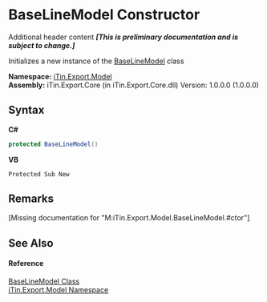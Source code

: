 # BaseLineModel Constructor 
Additional header content _**\[This is preliminary documentation and is subject to change.\]**_

Initializes a new instance of the <a href="fecd9f8c-aa83-94f7-06af-60e921729e85">BaseLineModel</a> class

**Namespace:**&nbsp;<a href="ef57ffcc-e95e-b212-5a46-9aa6f5a3511f">iTin.Export.Model</a><br />**Assembly:**&nbsp;iTin.Export.Core (in iTin.Export.Core.dll) Version: 1.0.0.0 (1.0.0.0)

## Syntax

**C#**<br />
``` C#
protected BaseLineModel()
```

**VB**<br />
``` VB
Protected Sub New
```


## Remarks
\[Missing <remarks> documentation for "M:iTin.Export.Model.BaseLineModel.#ctor"\]

## See Also


#### Reference
<a href="fecd9f8c-aa83-94f7-06af-60e921729e85">BaseLineModel Class</a><br /><a href="ef57ffcc-e95e-b212-5a46-9aa6f5a3511f">iTin.Export.Model Namespace</a><br />